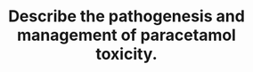 ---
title: "Describe the pathogenesis and management of paracetamol toxicity."
entityType: SAQ
exam: PEX
college: ANZCA
year: 2011
sitting: B
question: 4
passRate: 50
EC_expectedDomains:
- "This question was phrased in 2 parts, “Describe the pathogenesis and management of paracetamol toxicity”."
- "Equal marks were allocated for each half of the question."
- "The pathogenesis of paracetamol toxicity requires a detailed discussion of the metabolism of paracetamol and how it changes when toxic doses of paracetamol are ingested."
- "Mechanisms of toxicity primarily involving the liver and N-acetyl-p-benzoquinone imine (NAPQI) were also important."
- "Discussion of management of paracetamol toxicity needed to be balanced and mention general measures such as resuscitation and early consideration for liver transplantation as well as the specific therapies such as N-acetyl cysteine and methionine and the specific principles relating to their use."
- "Candidates who were able to discuss these aspects of the question in sufficient detail achieved a pass mark."
EC_extraCredit:
- "Mention of typical doses of paracetamol that could cause toxicity and subpopulations at increased risk of toxicity with lower doses of paracetamol also attracted marks."
- "Candidates who described paracetamol metabolism in overdose using applied principles of pharmacokinetics generally scored well."
EC_errorsCommon:
- "Some answers were held back by too much discussion about other aspects of paracetamol pharmacodynamics and unrelated pharmacokinetics."
---
